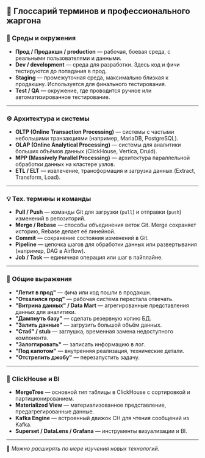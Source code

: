 ## 📘 Глоссарий терминов и профессионального жаргона

### 🔧 Среды и окружения

- **Прод / Продакшн / production** — рабочая, боевая среда, с реальными пользователями и данными.
- **Dev / development** — среда для разработки. Здесь код и фичи тестируются до попадания в прод.
- **Staging** — промежуточная среда, максимально близкая к продакшну. Используется для финального тестирования.
- **Test / QA** — окружение, где проводится ручное или автоматизированное тестирование.

---

### ⚙️ Архитектура и системы

- **OLTP (Online Transaction Processing)** — системы с частыми небольшими транзакциями (например, MariaDB, PostgreSQL).
- **OLAP (Online Analytical Processing)** — системы для аналитики больших объёмов данных (ClickHouse, Vertica, Druid).
- **MPP (Massively Parallel Processing)** — архитектура параллельной обработки данных на кластере узлов.
- **ETL / ELT** — извлечение, трансформация и загрузка данных (Extract, Transform, Load).

---

### 💡 Тех. термины и команды

- **Pull / Push** — команды Git для загрузки (`pull`) и отправки (`push`) изменений в репозиторий.
- **Merge / Rebase** — способы объединения веток Git. Merge сохраняет историю, Rebase делает её линейной.
- **Commit** — сохранение состояния изменений в Git.
- **Pipeline** — цепочка шагов для обработки данных или развертывания (например, DAG в Airflow).
- **Job / Task** — единичная операция или шаг в пайплайне.

---

### 🧱 Общие выражения

- **"Летит в прод"** — фича или код пошли в продакшн.
- **"Отвалился прод"** — рабочая система перестала отвечать.
- **"Витрина данных" / Data Mart** — агрегированные представления данных для аналитики.
- **"Дампнуть базу"** — сделать резервную копию БД.
- **"Залить данные"** — загрузить большой объём данных.
- **"Стаб" / stub** — заглушка, временная замена недоступного компонента.
- **"Залоггировать"** — записать информацию в лог.
- **"Под капотом"** — внутренняя реализация, технические детали.
- **"Отстрелить джобу"** — перезапустить задачу.

---

### 🤖 ClickHouse и BI

- **MergeTree** — основной тип таблицы в ClickHouse с сортировкой и партиционированием.
- **Materialized View** — материализованное представление, предагрегированные данные.
- **Kafka Engine** — встроенный движок CH для чтения сообщений из Kafka.
- **Superset / DataLens / Grafana** — инструменты визуализации и BI.

---

📌 *Можно расширять по мере изучения новых технологий.*
